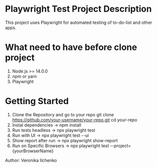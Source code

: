 # Playwright Test Project Description

This project uses Playwright for automated testing of to-do-list and other apps.


# What need to have before clone project

1. Node.js >= 14.0.0
2. npm or yarn
3. Playwright

# Getting Started

1. Clone the Repository and go to your repo
git clone https://github.com/your-username/your-repo.git
cd your-repo
2. Instal dependencies -> npm install
3. Run tests headless -> npx playwright test
4. Run with UI -> npx playwright test --ui
5. Show report after run -> npx playwright show-report
6. Run on Specific Browsers -> npx playwright test --project={yourBrowserName}



Author:
Veronika Ilchenko